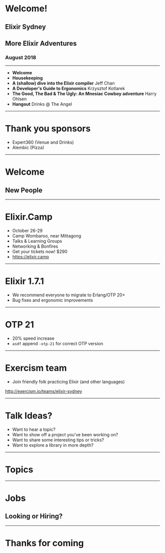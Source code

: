 # Welcome!

## Elixir Sydney

## More Elixir Adventures

### August 2018

---

* **Welcome**
* **Housekeeping**
* **A (shallow) dive into the Elixir compiler** Jeff Chan
* **A Developer's Guide to Ergonomics** Krzysztof Kotlarek
* **The Good, The Bad & The Ugly: An Mnesiac Cowboy adventure** Harry Ohlsen
* **Hangout** Drinks @ The Angel

---

# Thank you sponsors

- Expert360 (Venue and Drinks)
- Alembic (Pizza)

---

# Welcome

## New People

---

# Elixir.Camp

* October 26-29
* Camp Wombaroo, near Mittagong
* Talks & Learning Groups
* Networking & Bonfires
* Get your tickets now! $290
* https://elixir.camp

---

# Elixir 1.7.1

- We recommend everyone to migrate to Erlang/OTP 20+
- Bug fixes and ergonomic improvements

---

# OTP 21

- 20% speed increase
- `asdf` append `-otp-21` for correct OTP version

---

# Exercism team

* Join friendly folk practicing Elixir (and other languages)

http://exercism.io/teams/elixir-sydney

---

# Talk Ideas?

* Want to hear a topic?
* Want to show off a project you've been working on?
* Want to share some interesting tips or tricks?
* Want to explore a library in more depth?

---

# Topics

---

# Jobs

## Looking or Hiring?

---

# Thanks for coming

